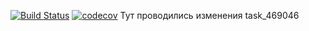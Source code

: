 [![Build Status](https://travis-ci.org/Denis-Sotnikov/job4j_threads.svg?branch=master)](https://travis-ci.org/Denis-Sotnikov/job4j_threads)
[![codecov](https://codecov.io/gh/Denis-Sotnikov/job4j_threads/branch/master/graph/badge.svg?token=LGCA6Y5TTP)](https://codecov.io/gh/Denis-Sotnikov/job4j_threads)
Тут проводились изменения task_469046